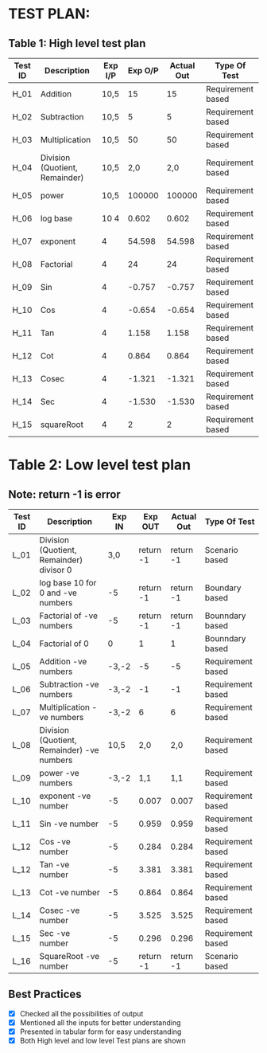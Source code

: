 # TEST PLAN:

##  Table 1: High level test plan

| Test ID | Description | Exp I/P | Exp O/P | Actual Out | Type Of Test|
|----|--------|----|----|-----|------|
| H_01 | Addition | 10,5 | 15 | 15 | Requirement based|
| H_02 | Subtraction | 10,5 | 5	| 5 | Requirement based|
| H_03 | Multiplication | 10,5 | 50 | 50 | Requirement based|
| H_04 | Division (Quotient, Remainder) | 10,5	| 2,0 |	2,0 | Requirement based|
| H_05| power |	10,5 |	100000 | 100000 | Requirement based|
| H_06 | log base | 10	4 | 0.602 | 0.602 | Requirement based|
| H_07 | exponent | 4 | 54.598 | 54.598 | Requirement based|
| H_08 | Factorial | 4 | 24 | 24 | Requirement based|
| H_09 | Sin |	4 | -0.757 | -0.757 | Requirement based|
| H_10 | Cos |	4 | -0.654 | -0.654 | Requirement based|
| H_11 | Tan |	4 | 1.158 | 1.158 | Requirement based|
| H_12 | Cot |	4 | 0.864 | 0.864 | Requirement based|
| H_13 | Cosec | 4 | -1.321 | -1.321 | Requirement based|
| H_14 | Sec | 4  | -1.530 | -1.530 | Requirement based|
| H_15 | squareRoot | 4 | 2 | 2	 | Requirement based|

# Table 2: Low level test plan

## Note: return -1 is error
| Test ID | Description | Exp IN | Exp OUT | Actual Out | Type Of Test |
| ---- | ------------ | ---- | ----- | ------ | ----- |
| L_01 | Division (Quotient, Remainder) divisor 0 | 3,0 | return -1 | return -1 | Scenario based |
| L_02 | log base 10 for 0 and -ve numbers | -5 | return -1 | return -1 | Boundary based |
| L_03 | Factorial of -ve numbers | -5 | return -1 | return -1 | Bounndary based |
| L_04 | Factorial of 0 |	0 | 1 |	1 | Bounndary based |
| L_05 | Addition -ve numbers |	-3,-2 |	-5 | -5 | Requirement based |
| L_06 | Subtraction -ve numbers | -3,-2 | -1 |	-1 | Requirement based |
| L_07 | Multiplication -ve numbers | -3,-2 | 6	| 6 | Requirement based |
| L_08 | Division (Quotient, Remainder) -ve numbers | 10,5 | 2,0 | 2,0 | Requirement based |
| L_09 | power -ve numbers | -3,-2 | 1,1 | 1,1 | Requirement based |
| L_10 | exponent -ve number | -5 | 0.007 | 0.007 | Requirement based |
| L_11 | Sin -ve number	| -5 | 0.959 | 0.959 | Requirement based |
| L_12 | Cos -ve number	| -5 | 0.284 | 0.284 | Requirement based |
| L_12 | Tan -ve number	|-5 | 3.381 | 3.381 | Requirement based |
| L_13 | Cot -ve number	| -5 | 0.864 | 0.864 | Requirement based |
| L_14 | Cosec -ve number | -5 | 3.525 | 3.525 | Requirement based |
| L_15 | Sec -ve number	|-5 | 0.296 | 0.296 | Requirement based |
| L_16 | SquareRoot -ve number | -5 | return -1 | return -1 | Scenario based |

## Best Practices

 - [x] Checked all the possibilities of output
 - [x] Mentioned all the inputs for better understanding
 - [x] Presented in tabular form for easy understanding
 - [x] Both High level and low level Test plans are shown
